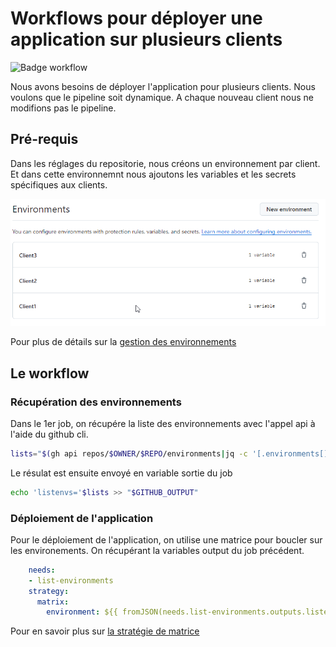 # Workflows pour déployer une application sur plusieurs clients

![Badge workflow](https://github.com/MaTeamSibador/TestMutltiDeploy/actions/workflows/deployMultiEnv.yaml/badge.svg)

Nous avons besoins de déployer l'application pour plusieurs clients. Nous voulons que le pipeline soit dynamique. A chaque nouveau client nous ne modifions pas le pipeline.

## Pré-requis

Dans les réglages du repositorie, nous créons un environnement par client. Et dans cette environnemnt nous ajoutons les variables et les secrets spécifiques aux clients.

![alt text](image.png)

Pour plus de détails sur la [gestion des environnements](https://docs.github.com/fr/actions/managing-workflow-runs-and-deployments/managing-deployments/managing-environments-for-deployment)

## Le workflow

### Récupération des environnements

Dans le 1er job, on récupére la liste des environnements avec l'appel api à l'aide du github cli.

```bash
lists="$(gh api repos/$OWNER/$REPO/environments|jq -c '[.environments[].name|tostring]')"
```

Le résulat est ensuite envoyé en variable sortie du job

```bash
echo 'listenvs='$lists >> "$GITHUB_OUTPUT"
```

### Déploiement de l'application

Pour le déploiement de l'application, on utilise une matrice pour boucler sur les environements. On récupérant la variables output du job précédent.

```yaml
    needs:
    - list-environments
    strategy:
      matrix:
        environment: ${{ fromJSON(needs.list-environments.outputs.listenvs) }}
```

Pour en savoir plus sur [la stratégie de matrice](https://docs.github.com/fr/actions/writing-workflows/choosing-what-your-workflow-does/running-variations-of-jobs-in-a-workflow)
